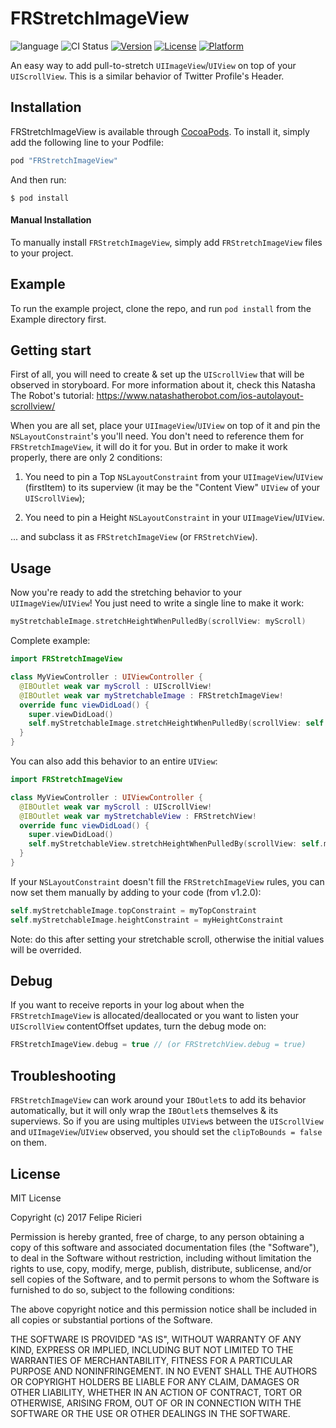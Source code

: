 # FRStretchImageView

![language](https://img.shields.io/badge/Language-%20Swift%20-orange.svg)
![CI Status](https://img.shields.io/badge/build-passing-brightgreen.svg)
[![Version](https://img.shields.io/cocoapods/v/FRStretchImageView.svg?style=flat)](http://cocoapods.org/pods/FRStretchImageView)
[![License](https://img.shields.io/cocoapods/l/FRStretchImageView.svg?style=flat)](http://cocoapods.org/pods/FRStretchImageView)
[![Platform](https://img.shields.io/cocoapods/p/FRStretchImageView.svg?style=flat)](http://cocoapods.org/pods/FRStretchImageView)

An easy way to add pull-to-stretch `UIImageView`/`UIView` on top of your `UIScrollView`. This is a similar behavior of Twitter Profile's Header.

## Installation

FRStretchImageView is available through [CocoaPods](http://cocoapods.org). To install it, simply add the following line to your Podfile:

```swift
pod "FRStretchImageView"
```

And then run:

`$ pod install`

#### Manual Installation

To manually install `FRStretchImageView`, simply add `FRStretchImageView` files to your project.

## Example

To run the example project, clone the repo, and run `pod install` from the Example directory first.

## Getting start

First of all, you will need to create & set up the `UIScrollView` that will be observed in storyboard. For more information about it, check this Natasha The Robot's tutorial: https://www.natashatherobot.com/ios-autolayout-scrollview/

When you are all set, place your `UIImageView`/`UIView` on top of it and pin the `NSLayoutConstraint`'s you'll need. You don't need to reference them for `FRStretchImageView`, it will do it for you. But in order to make it work properly, there are only 2 conditions:

1) You need to pin a Top `NSLayoutConstraint` from your `UIImageView`/`UIView` (firstItem) to its superview (it may be the "Content View" `UIView` of your `UIScrollView`);

2) You need to pin a Height `NSLayoutConstraint` in your `UIImageView`/`UIView`.

... and subclass it as `FRStretchImageView` (or `FRStretchView`).

## Usage

Now you're ready to add the stretching behavior to your `UIImageView`/`UIView`! You just need to write a single line to make it work:

```swift
myStretchableImage.stretchHeightWhenPulledBy(scrollView: myScroll)
```

Complete example:

```swift
import FRStretchImageView

class MyViewController : UIViewController {
  @IBOutlet weak var myScroll : UIScrollView!
  @IBOutlet weak var myStretchableImage : FRStretchImageView!
  override func viewDidLoad() {
    super.viewDidLoad()
    self.myStretchableImage.stretchHeightWhenPulledBy(scrollView: self.myScroll)
  }
}
```

You can also add this behavior to an entire `UIView`:

```swift
import FRStretchImageView

class MyViewController : UIViewController {
  @IBOutlet weak var myScroll : UIScrollView!
  @IBOutlet weak var myStretchableView : FRStretchView!
  override func viewDidLoad() {
    super.viewDidLoad()
    self.myStretchableView.stretchHeightWhenPulledBy(scrollView: self.myScroll)
  }
}
```

If your `NSLayoutConstraint` doesn't fill the `FRStretchImageView` rules, you can now set them manually by adding to your code (from v1.2.0):

```swift
self.myStretchableImage.topConstraint = myTopConstraint
self.myStretchableImage.heightConstraint = myHeightConstraint
```

Note: do this after setting your stretchable scroll, otherwise the initial values will be overrided.

## Debug

If you want to receive reports in your log about when the `FRStretchImageView` is allocated/deallocated or you want to listen your `UIScrollView` contentOffset updates, turn the debug mode on:

```swift
FRStretchImageView.debug = true // (or FRStretchView.debug = true)
```

## Troubleshooting

`FRStretchImageView` can work around your `IBOutlet`s to add its behavior automatically, but it will only wrap the `IBOutlet`s themselves & its superviews. So if you are using multiples `UIView`s between the `UIScrollView` and `UIImageView`/`UIView` observed, you should set the `clipToBounds = false` on them.

## License

MIT License

Copyright (c) 2017 Felipe Ricieri

Permission is hereby granted, free of charge, to any person obtaining a copy
of this software and associated documentation files (the "Software"), to deal
in the Software without restriction, including without limitation the rights
to use, copy, modify, merge, publish, distribute, sublicense, and/or sell
copies of the Software, and to permit persons to whom the Software is
furnished to do so, subject to the following conditions:

The above copyright notice and this permission notice shall be included in all
copies or substantial portions of the Software.

THE SOFTWARE IS PROVIDED "AS IS", WITHOUT WARRANTY OF ANY KIND, EXPRESS OR
IMPLIED, INCLUDING BUT NOT LIMITED TO THE WARRANTIES OF MERCHANTABILITY,
FITNESS FOR A PARTICULAR PURPOSE AND NONINFRINGEMENT. IN NO EVENT SHALL THE
AUTHORS OR COPYRIGHT HOLDERS BE LIABLE FOR ANY CLAIM, DAMAGES OR OTHER
LIABILITY, WHETHER IN AN ACTION OF CONTRACT, TORT OR OTHERWISE, ARISING FROM,
OUT OF OR IN CONNECTION WITH THE SOFTWARE OR THE USE OR OTHER DEALINGS IN THE
SOFTWARE.
